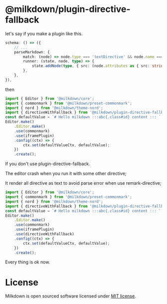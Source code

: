 # @milkdown/plugin-directive-fallback

let's say if you make a plugin like this.
```typescript
schema: () => ({
    // ...
    parseMarkdown: {
        match: (node) => node.type === 'textDirective' && node.name === 'iframe',
        runner: (state, node, type) => {
            state.addNode(type, { src: (node.attributes as { src: string }).src });
        },
    },
}),
```

then 
```typescript
import { Editor } from '@milkdown/core';
import { commonmark } from '@milkdown/preset-commonmark';
import { nord } from '@milkdown/theme-nord';
import { directiveWithFallback } from '@milkdown/plugin-directive-fallback';
const defaultValue = `# Hello milkdown :::abc{.class#id} content ::: `;
Editor.make()
    .Editor.make()
    .use(commonmark)
    .use(iframePlugin)
    .config((ctx) => {
        ctx.set(defaultValueCtx, defaultValue);
    })
    .create();
```

If you don't use plugin-directive-fallback.

The editor crash when you run it with some other directive;

It render all directive as text to avoid parse error when use remark-directive;

```typescript
import { Editor } from '@milkdown/core';
import { commonmark } from '@milkdown/preset-commonmark';
import { nord } from '@milkdown/theme-nord';
import { directiveWithFallback } from '@milkdown/plugin-directive-fallback';
const defaultValue = `# Hello milkdown :::abc{.class#id} content ::: `;
Editor.make()
    .Editor.make()
    .use(commonmark)
    .use(iframePlugin)
    .use(directiveWithFallback)
    .config((ctx) => {
        ctx.set(defaultValueCtx, defaultValue);
    })
    .create();
```
Every thing is ok now.


# License

Milkdown is open sourced software licensed under [MIT license](https://github.com/Saul-Mirone/milkdown/blob/main/LICENSE).
